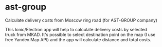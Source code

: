 # ast-group
Calculate delivery costs from Moscow ring road (for AST-GROUP company)

This Ionic/Electron app will help to calculate delivery costs by selected truck from MKAD. It's possible to select destination point on the map (I use free Yandex.Map API) and the app will calculate distance and total costs.
